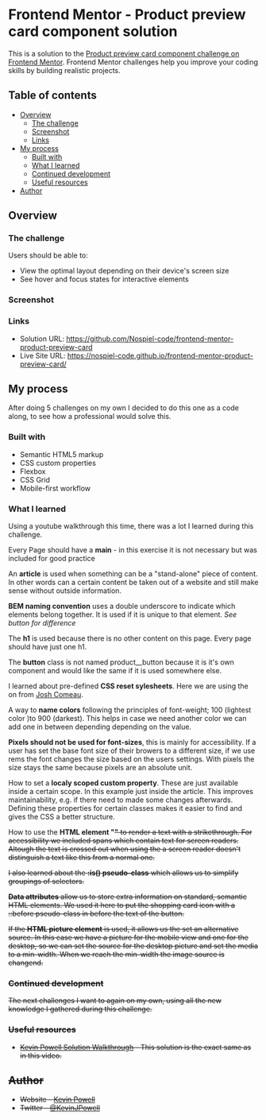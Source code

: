 # Frontend Mentor - Product preview card component solution

This is a solution to the [Product preview card component challenge on Frontend Mentor](https://www.frontendmentor.io/challenges/product-preview-card-component-GO7UmttRfa). Frontend Mentor challenges help you improve your coding skills by building realistic projects. 

## Table of contents

- [Overview](#overview)
  - [The challenge](#the-challenge)
  - [Screenshot](#screenshot)
  - [Links](#links)
- [My process](#my-process)
  - [Built with](#built-with)
  - [What I learned](#what-i-learned)
  - [Continued development](#continued-development)
  - [Useful resources](#useful-resources)
- [Author](#author)

## Overview

### The challenge

Users should be able to:

- View the optimal layout depending on their device's screen size
- See hover and focus states for interactive elements

### Screenshot


### Links

- Solution URL: https://github.com/Nospiel-code/frontend-mentor-product-preview-card
- Live Site URL: https://nospiel-code.github.io/frontend-mentor-product-preview-card/

## My process

After doing 5 challenges on my own I decided to do this one as a code along, to see how a professional would solve this.

### Built with

- Semantic HTML5 markup
- CSS custom properties
- Flexbox
- CSS Grid
- Mobile-first workflow

### What I learned

Using a youtube walkthrough this time, there was a lot I learned during this challenge.

Every Page should have a **main** - in this exercise it is not necessary but was included for good practice

An **article** is used when something can be a "stand-alone" piece of content. In other words can a certain content be taken out of a website and still make sense without outside information.

**BEM naming convention** uses a double underscore to indicate which elements belong together. It is used if it is unique to that element. 
*See button for difference*

The **h1** is used because there is no other content on this page. Every page should have just one h1.

The **button** class is not named product__button because it is it's own component and would like the same if it is used somewhere else.

I learned about pre-defined **CSS reset sylesheets**. Here we are using the on from [Josh Comeau](https://www.joshwcomeau.com/css/custom-css-reset/).

A way to **name colors** following the principles of font-weight; 100 (lightest color )to 900 (darkest). This helps in case we need another color we can add one in between depending depending on the value.

**Pixels should not be used for font-sizes**, this is mainly for accessibility. If a user has set the base font size of their browers to a different size, if we use rems the font changes the size based on the users settings. With pixels the size stays the same because pixels are an absolute unit.

How to set a **localy scoped custom property**. These are just available inside a certain scope. In this example just inside the article. This improves maintainability, e.g. if there need to made some changes afterwards. Defining these properties for certain classes makes it easier to find and gives the CSS a better structure.

How to use the **HTML element "<s>"** to render a text with a strikethrough. For accessibility we included spans which contain text for screen readers. Altough the text is crossed out when using the <s> a screen reader doesn't distinguish a text like this from a normal one.

I also learned about the **:is() pseudo-class** which allows us to simplify groupings of selectors.

**Data attributes** allow us to store extra information on standard, semantic HTML elements. We used it here to put the shopping card icon with a ::before pseudo-class in before the text of the button.

If the **HTML picture element** is used, it allows us the set an alternative source. In this case we have a picture for the mobile view and one for the desktop, so we can set the source for the desktop picture and set the media to a min-width. When we reach the min-width the image source is changend.

### Continued development

The next challenges I want to again on my own, using all the new knowledge I gathered during this challenge.

### Useful resources

- [Kevin Powell Solution Walkthrough](https://www.youtube.com/watch?v=B2WL6KkqhLQ&t=15s&ab_channel=KevinPowell) - This solution is the exact same as in this video.

## Author

- Website - [Kevin Powell](https://www.kevinpowell.co/)
- Twitter - [@KevinJPowell](https://www.twitter.com/KevinJPowell)

